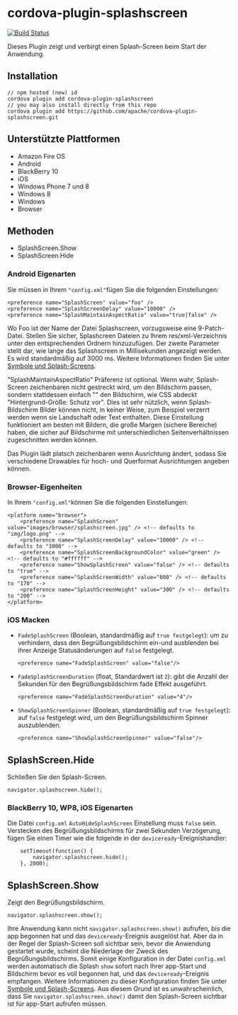 <!--
# license: Licensed to the Apache Software Foundation (ASF) under one
#         or more contributor license agreements.  See the NOTICE file
#         distributed with this work for additional information
#         regarding copyright ownership.  The ASF licenses this file
#         to you under the Apache License, Version 2.0 (the
#         "License"); you may not use this file except in compliance
#         with the License.  You may obtain a copy of the License at
#
#           http://www.apache.org/licenses/LICENSE-2.0
#
#         Unless required by applicable law or agreed to in writing,
#         software distributed under the License is distributed on an
#         "AS IS" BASIS, WITHOUT WARRANTIES OR CONDITIONS OF ANY
#         KIND, either express or implied.  See the License for the
#         specific language governing permissions and limitations
#         under the License.
-->

# cordova-plugin-splashscreen

[![Build Status](https://travis-ci.org/apache/cordova-plugin-splashscreen.svg)](https://travis-ci.org/apache/cordova-plugin-splashscreen)

Dieses Plugin zeigt und verbirgt einen Splash-Screen beim Start der Anwendung.

## Installation

    // npm hosted (new) id
    cordova plugin add cordova-plugin-splashscreen
    // you may also install directly from this repo
    cordova plugin add https://github.com/apache/cordova-plugin-splashscreen.git
    

## Unterstützte Plattformen

  * Amazon Fire OS
  * Android
  * BlackBerry 10
  * iOS
  * Windows Phone 7 und 8
  * Windows 8
  * Windows
  * Browser

## Methoden

  * SplashScreen.Show
  * SplashScreen.Hide

### Android Eigenarten

Sie müssen in Ihrem `"config.xml"`fügen Sie die folgenden Einstellungen:

    <preference name="SplashScreen" value="foo" />
    <preference name="SplashScreenDelay" value="10000" />
    <preference name="SplashMaintainAspectRatio" value="true|false" />
    

Wo Foo ist der Name der Datei Splashscreen, vorzugsweise eine 9-Patch-Datei. Stellen Sie sicher, Splashcreen Dateien zu Ihrem res/xml-Verzeichnis unter den entsprechenden Ordnern hinzuzufügen. Der zweite Parameter stellt dar, wie lange das Splashscreen in Millisekunden angezeigt werden. Es wird standardmäßig auf 3000 ms. Weitere Informationen finden Sie unter [Symbole und Splash-Screens](http://cordova.apache.org/docs/en/edge/config_ref_images.md.html).

"SplashMaintainAspectRatio" Präferenz ist optional. Wenn wahr, Splash-Screen zeichenbaren nicht gestreckt wird, um den Bildschirm passen, sondern stattdessen einfach "" den Bildschirm, wie CSS abdeckt "Hintergrund-Größe: Schutz vor". Dies ist sehr nützlich, wenn Splash-Bildschirm Bilder können nicht, in keiner Weise, zum Beispiel verzerrt werden wenn sie Landschaft oder Text enthalten. Diese Einstellung funktioniert am besten mit Bildern, die große Margen (sichere Bereiche) haben, die sicher auf Bildschirme mit unterschiedlichen Seitenverhältnissen zugeschnitten werden können.

Das Plugin lädt platsch zeichenbaren wenn Ausrichtung ändert, sodass Sie verschiedene Drawables für hoch- und Querformat Ausrichtungen angeben können.

### Browser-Eigenheiten

In Ihrem `"config.xml"`können Sie die folgenden Einstellungen:

    <platform name="browser">
        <preference name="SplashScreen" value="images/browser/splashscreen.jpg" /> <!-- defaults to "img/logo.png" -->
        <preference name="SplashScreenDelay" value="10000" /> <!-- defaults to "3000" -->
        <preference name="SplashScreenBackgroundColor" value="green" /> <!-- defaults to "#ffffff" -->
        <preference name="ShowSplashScreen" value="false" /> <!-- defaults to "true" -->
        <preference name="SplashScreenWidth" value="600" /> <!-- defaults to "170" -->
        <preference name="SplashScreenHeight" value="300" /> <!-- defaults to "200" -->
    </platform>
    

### iOS Macken

  * `FadeSplashScreen` (Boolean, standardmäßig auf `true festgelegt`): um zu verhindern, dass den Begrüßungsbildschirm ein-und ausblenden bei ihrer Anzeige Statusänderungen auf `false` festgelegt.
    
        <preference name="FadeSplashScreen" value="false"/>
        

  * `FadeSplashScreenDuration` (float, Standardwert ist `2`): gibt die Anzahl der Sekunden für den Begrüßungsbildschirm fade Effekt ausgeführt.
    
        <preference name="FadeSplashScreenDuration" value="4"/>
        

  * `ShowSplashScreenSpinner` (Boolean, standardmäßig auf `true festgelegt`): auf `false` festgelegt wird, um den Begrüßungsbildschirm Spinner auszublenden.
    
        <preference name="ShowSplashScreenSpinner" value="false"/>
        

## SplashScreen.Hide

Schließen Sie den Splash-Screen.

    navigator.splashscreen.hide();
    

### BlackBerry 10, WP8, iOS Eigenarten

Die Datei `config.xml` `AutoHideSplashScreen` Einstellung muss `false` sein. Verstecken des Begrüßungsbildschirms für zwei Sekunden Verzögerung, fügen Sie einen Timer wie die folgende in der `deviceready`-Ereignishandler:

        setTimeout(function() {
            navigator.splashscreen.hide();
        }, 2000);
    

## SplashScreen.Show

Zeigt den Begrüßungsbildschirm.

    navigator.splashscreen.show();
    

Ihre Anwendung kann nicht `navigator.splashscreen.show()` aufrufen, bis die app begonnen hat und das `deviceready`-Ereignis ausgelöst hat. Aber da in der Regel der Splash-Screen soll sichtbar sein, bevor die Anwendung gestartet wurde, scheint die Niederlage der Zweck des Begrüßungsbildschirms. Somit einige Konfiguration in der Datei `config.xml` werden automatisch die Splash `show` sofort nach Ihrer app-Start und Bildschirm bevor es voll begonnen hat, und das `deviceready`-Ereignis empfangen. Weitere Informationen zu dieser Konfiguration finden Sie unter [Symbole und Splash-Screens](http://cordova.apache.org/docs/en/edge/config_ref_images.md.html). Aus diesem Grund ist es unwahrscheinlich, dass Sie `navigator.splashscreen.show()` damit den Splash-Screen sichtbar ist für app-Start aufrufen müssen.